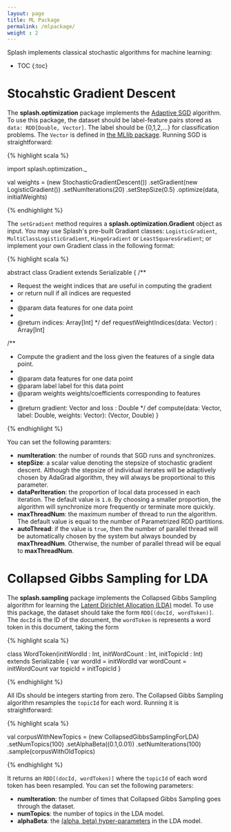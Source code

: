 ```yaml
---
layout: page
title: ML Package
permalink: /mlpackage/
weight : 2
---
```


Splash implements classical stochastic algorithms for machine learning:

* TOC
{:toc}

# Stocahstic Gradient Descent

The **splash.optimization** package implements the [Adaptive SGD](http://www.magicbroom.info/Papers/DuchiHaSi10.pdf) algorithm. To use this package, the dataset should be label-feature pairs stored as `data: RDD[Double, Vector]`. The label should be {0,1,2,...} for classification problems. The `Vector` is defined in [the MLlib package](https://spark.apache.org/docs/1.0.0/api/scala/index.html#org.apache.spark.mllib.linalg.Vector). Running SGD is straightforward:

{% highlight scala %}

import splash.optimization._

val weights = (new StochasticGradientDescent())
  .setGradient(new LogisticGradient())
  .setNumIterations(20)
  .setStepSize(0.5)
  .optimize(data, initialWeights)

{% endhighlight %}

The `setGradient` method requires a **splash.optimization.Gradient** object as input. You may use Splash's pre-built Gradiant classes: `LogisticGradient`, `MultiClassLogisticGradient`, `HingeGradient` or `LeastSquaresGradient`; or implement your own Gradient class in the following format:

{% highlight scala %}

abstract class Gradient extends Serializable {
  /**
   * Request the weight indices that are useful in computing the gradient
   * or return null if all indices are requested
   *
   * @param data features for one data point
   *
   * @return indices: Array[Int]
   */
  def requestWeightIndices(data: Vector) : Array[Int]
  
  /**
   * Compute the gradient and the loss given the features of a single data point.
   *
   * @param data features for one data point
   * @param label label for this data point
   * @param weights weights/coefficients corresponding to features
   *
   * @return gradient: Vector and loss : Double
   */
  def compute(data: Vector, label: Double, weights: Vector): (Vector, Double)
}

{% endhighlight %}

You can set the following paramters:

- **numIteration**: the number of rounds that SGD runs and synchronizes. 
- **stepSize**: a scalar value denoting the stepsize of stochastic gradient descent. Although the stepsize of individual iterates will be adaptively chosen by AdaGrad algorithm, they will always be proportional to this parameter.
- **dataPerIteration**: the proportion of local data processed in each iteration. The default value is `1.0`. By choosing a smaller proportion, the algorithm will synchronize more frequently or terminate more quickly.
- **maxThreadNum**: the maximum number of thread to run the algorithm. The default value is equal to the number of Parametrized RDD partitions.
- **autoThread**: if the value is `true`, then the number of parallel thread will be automatically chosen by the system but always bounded by **maxThreadNum**. Otherwise, the number of parallel thread will be equal to **maxThreadNum**.

# Collapsed Gibbs Sampling for LDA

The **splash.sampling** package implements the Collapsed Gibbs Sampling algorithm for learning the [Latent Dirichlet Allocation (LDA)](http://en.wikipedia.org/wiki/Latent_Dirichlet_allocation) model. To use this package, the dataset should take the form `RDD[(docId, wordToken)]`. The `docId` is the ID of the document, the `wordToken` is represents a word token in this document, taking the form

{% highlight scala %}

class WordToken(initWordId : Int, initWordCount : Int, initTopicId : Int) extends Serializable {
  var wordId = initWordId
  var wordCount = initWordCount
  var topicId = initTopicId 
}

{% endhighlight %}

All IDs should be integers starting from zero. The Collapsed Gibbs Sampling algorithm resamples the `topicId` for each word. Running it is straightforward:

{% highlight scala %}

val corpusWithNewTopics = (new CollapsedGibbsSamplingForLDA)
  .setNumTopics(100)
  .setAlphaBeta((0.1,0.01))
  .setNumIterations(100)
  .sample(corpusWithOldTopics)

{% endhighlight %}

It returns an `RDD[(docId, wordToken)]` where the `topicId` of each word token has been resampled. You can set the following parameters:

- **numIteration**: the number of times that Collapsed Gibbs Sampling goes through the dataset.
- **numTopics**: the number of topics in the LDA model.
- **alphaBeta**: the [(alpha, beta) hyper-parameters](https://www.cs.princeton.edu/~blei/papers/BleiNgJordan2003.pdf) in the LDA model.


